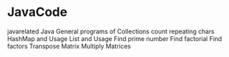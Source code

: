 # JavaCode
javarelated
Java General programs of Collections 
count repeating chars
HashMap and Usage
List and Usage
Find prime number
Find factorial
Find factors
Transpose Matrix
Multiply Matrices

